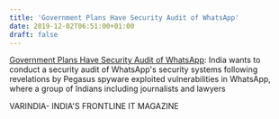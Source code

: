 ```yaml
---
title: 'Government Plans Have Security Audit of WhatsApp'
date: 2019-12-02T06:51:00+01:00
draft: false
---
```


[Government Plans Have Security Audit of WhatsApp](https://varindia.com/news/government-plans-have-security-audit-of-whatsapp#.XeSmS99Yogo.blogger): India wants to conduct a security audit of WhatsApp's security systems following revelations by Pegasus spyware exploited vulnerabilities in WhatsApp, where a group of Indians including journalists and lawyers  
  
VARINDIA- INDIA'S FRONTLINE IT MAGAZINE